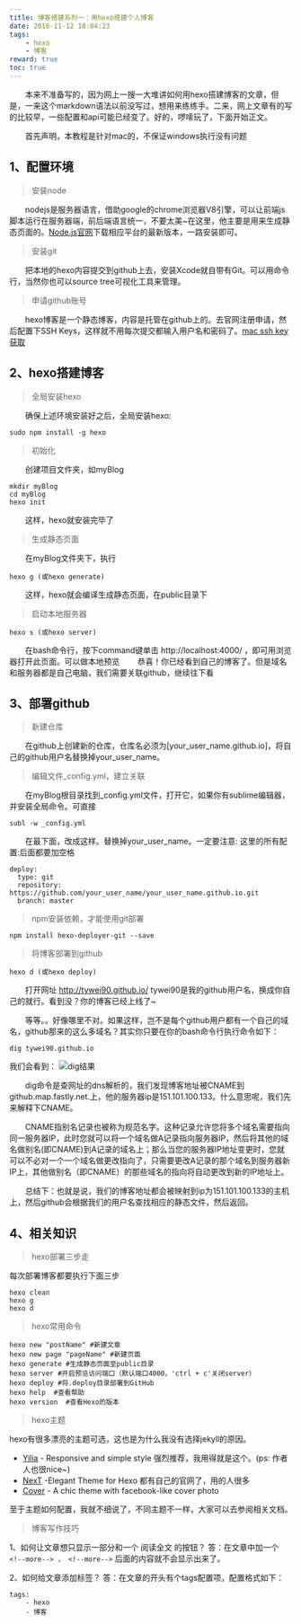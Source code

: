 ```yaml
---
title: 博客搭建系列一：用hexo搭建个人博客
date: 2016-11-12 18:04:23
tags:
    - hexo
    - 博客
reward: true
toc: true
---
```


&emsp;&emsp;本来不准备写的，因为网上一搜一大堆讲如何用hexo搭建博客的文章，但是，一来这个markdown语法以前没写过，想用来练练手。二来，网上文章有的写的比较早，一些配置和api可能已经变了。好的，啰嗦玩了，下面开始正文。

&emsp;&emsp;首先声明，本教程是针对mac的，不保证windows执行没有问题

## 1、配置环境
> 安装node

&emsp;&emsp;nodejs是服务器语言，借助google的chrome浏览器V8引擎，可以让前端js脚本运行在服务器端，前后端语言统一，不要太美~在这里，他主要是用来生成静态页面的。[Node.js官网](https://nodejs.org/en/)下载相应平台的最新版本，一路安装即可。
<!-- more -->
> 安装git

&emsp;&emsp;把本地的hexo内容提交到github上去，安装Xcode就自带有Git。可以用命令行，当然你也可以source tree可视化工具来管理。
> 申请github账号

&emsp;&emsp;hexo博客是一个静态博客，内容是托管在github上的。去官网注册申请，然后配置下SSH Keys，这样就不用每次提交都输入用户名和密码了。[mac ssh key 获取](http://blog.csdn.net/yhqbsand/article/details/22763411)

## 2、hexo搭建博客
> 全局安装hexo

&emsp;&emsp;确保上述环境安装好之后，全局安装hexo:
```
sudo npm install -g hexo
```
> 初始化

&emsp;&emsp;创建项目文件夹，如myBlog
```
mkdir myBlog
cd myBlog
hexo init
```
&emsp;&emsp;这样，hexo就安装完毕了

> 生成静态页面

&emsp;&emsp;在myBlog文件夹下，执行
``` 
hexo g (或hexo generate)
```
&emsp;&emsp;这样，hexo就会编译生成静态页面，在public目录下
> 启动本地服务器

``` 
hexo s (或hexo server)
```
&emsp;&emsp;在bash命令行，按下command键单击 http://localhost:4000/ ，即可用浏览器打开此页面。可以做本地预览
&emsp;&emsp;恭喜！你已经看到自己的博客了。但是域名和服务器都是自己电脑，我们需要关联github，继续往下看

## 3、部署github
> 新建仓库

&emsp;&emsp;在github上创建新的仓库，仓库名必须为[your_user_name.github.io]，将自己的github用户名替换掉your_user_name。
> 编辑文件_config.yml，建立关联

&emsp;&emsp;在myBlog根目录找到_config.yml文件，打开它，如果你有sublime编辑器，并安装全局命令。可直接
```
subl -w _config.yml
```
&emsp;&emsp;在最下面，改成这样。替换掉your_user_name。一定要注意: 这里的所有配置:后面都要加空格
```
deploy: 
  type: git
  repository: https://github.com/your_user_name/your_user_name.github.io.git
  branch: master
```
> npm安装依赖，才能使用git部署

```
npm install hexo-deployer-git --save
```
> 将博客部署到github

```
hexo d (或hexo deploy)
```
&emsp;&emsp;打开网址 http://tywei90.github.io/ tywei90是我的github用户名，换成你自己的就行。看到没？你的博客已经上线了~

&emsp;&emsp;等等。。好像哪里不对。如果这样，岂不是每个github用户都有一个自己的域名，github那来的这么多域名？其实你只要在你的bash命令行执行命令如下：
```
dig tywei90.github.io
```
我们会看到：
![dig结果](/assets/blogImg/dig.jpg "dig结果")

&emsp;&emsp;dig命令是查网址的dns解析的，我们发现博客地址被CNAME到github.map.fastly.net.上，他的服务器ip是151.101.100.133。什么意思呢，我们先来解释下CNAME。

&emsp;&emsp;CNAME指别名记录也被称为规范名字。这种记录允许您将多个域名需要指向同一服务器IP，此时您就可以将一个域名做A记录指向服务器IP，然后将其他的域名做别名(即CNAME)到A记录的域名上；那么当您的服务器IP地址变更时，您就可以不必对一个一个域名做更改指向了，只需要更改A记录的那个域名到服务器新IP上，其他做别名（即CNAME）的那些域名的指向将自动更改到新的IP地址上。

&emsp;&emsp;总结下：也就是说，我们的博客地址都会被映射到ip为151.101.100.133的主机上，然后github会根据我们的用户名查找相应的静态文件，然后返回。

## 4、相关知识
> hexo部署三步走

每次部署博客都要执行下面三步
```
hexo clean
hexo g
hexo d
```
> hexo常用命令

```
hexo new "postName" #新建文章
hexo new page "pageName" #新建页面
hexo generate #生成静态页面至public目录
hexo server #开启预览访问端口（默认端口4000，'ctrl + c'关闭server）
hexo deploy #将.deploy目录部署到GitHub
hexo help  #查看帮助
hexo version  #查看Hexo的版本
```
> hexo主题

hexo有很多漂亮的主题可选，这也是为什么我没有选择jekyll的原因。
* [Yilia](https://github.com/litten/hexo-theme-yilia) - Responsive and simple style 强烈推荐，我用得就是这个。(ps: 作者人也很nice~)
* [NexT](http://theme-next.iissnan.com/) -Elegant Theme for Hexo 都有自己的官网了，用的人很多
* [Cover](https://github.com/daisygao/hexo-themes-cover) - A chic theme with facebook-like cover photo 

至于主题如何配置，我就不细说了，不同主题不一样，大家可以去参阅相关文档。
> 博客写作技巧

1、如何让文章想只显示一部分和一个 阅读全文 的按钮？ 
答：在文章中加一个 ` <!--more--> ， <!--more--> ` 后面的内容就不会显示出来了。

2、如何给文章添加标签？
答：在文章的开头有个tags配置项，配置格式如下：
```
tags:
    - hexo
    - 博客
```











